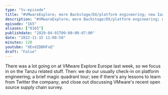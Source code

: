 ```yaml
---
type: "tv-episode"
title: "#VMwareExplore; more Backstage/DX/platform engineering; new IaaS+PaaS MQ; Twitter - Tanzu Talk News"
description: "#VMwareExplore; more Backstage/DX/platform engineering; new IaaS+PaaS MQ; Twitter - Tanzu Talk News"
episode: "165"
aliases: ["0165"]
publishdate: "2020-04-01T00:00:00-07:00"
date: "2022-11-15 11:08:50"
minutes: 120
youtube: "XEvdZDBHFxQ"
draft: "False"
---
```


There was a lot going on at VMware Explore Europe last week, so we focus in on the Tanzu related stuff. Then: we do our usually check-in on platform engineering; a brief magic quadrant tour; see if there's any lessons to learn from Twitter the company; and close out discussing VMware's recent open source supply chain survey.